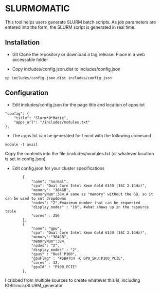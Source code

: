SLURM*O*MATIC
===============

This tool helps users generate SLURM batch scripts. As job parameters are entered into the form, the SLURM script is generated in real time.

## Installation
* Git Clone the repository or download a tag release.  Place in a web accessable folder

* Copy includes/config.json.dist to includes/config.json
```
cp includes/config.json.dist includes/config.json
```
## Configuration
* Edit includes/config.json for the page title and location of apps.txt
```
"config": {
	"title": "Slurm*O*Matic",
	"apps_url": "/includes/modules.txt"
},
```
* The apps.txt can be generated for Lmod with the following command
```
module -t avail
```
Copy the contents into the file /includes/modules.txt (or whatever location is set in config.json)
* Edit config.json for your cluster specifications
 
```
		{
			"name": "normal",
			"cpu": "Dual Core Intel Xeon Gold 6130 (16C 2.1GHz)",
			"memory": "384GB",
			"memoryNum":384,# same as "memory" without the GB, so it can be used to set dropdowns
			"nodes": "2",#maximum number that can be requested
			"display_nodes" : "16", #what shows up in the resource table
			"cores" : 256
		},
		{
			"name": "gpu",
			"cpu": "Dual Core Intel Xeon Gold 6130 (16C 2.1GHz)",
			"memory":"384GB",
			"memoryNum":384,
			"nodes": "2", 
			"display_nodes" : "2",
			"gpus" : "Dual P100",
			"gpuFlag" : "#SBATCH -C GPU_SKU:P100_PCIE",
			"cores" : 32,
			"gpuId" : "P100_PCIE"
		},
```
I cribbed from multiple sources to create whatever this is, including IGBIllinois/SLURM_generator